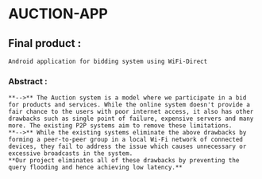 # AUCTION-APP

## Final product :
    Android application for bidding system using WiFi-Direct
    
### Abstract :
    **-->** The Auction system is a model where we participate in a bid for products and services. While the online system doesn't provide a fair chance to the users with poor internet access, it also has other drawbacks such as single point of failure, expensive servers and many more. The existing P2P systems aim to remove these limitations.
    **-->** While the existing systems eliminate the above drawbacks by forming a peer-to-peer group in a local Wi-Fi network of connected devices, they fail to address the issue which causes unnecessary or excessive broadcasts in the system. 
    **Our project eliminates all of these drawbacks by preventing the query flooding and hence achieving low latency.**
